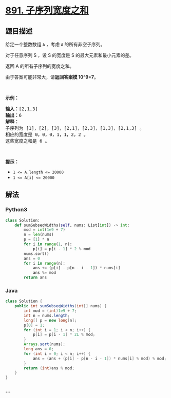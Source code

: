# [891. 子序列宽度之和](https://leetcode-cn.com/problems/sum-of-subsequence-widths)



## 题目描述

<!-- 这里写题目描述 -->

<p>给定一个整数数组 <code>A</code> ，考虑 <code>A</code> 的所有非空子序列。</p>

<p>对于任意序列 S ，设 S 的宽度是 S 的最大元素和最小元素的差。</p>

<p>返回 A 的所有子序列的宽度之和。</p>

<p>由于答案可能非常大，请<strong>返回答案模 10^9+7</strong>。</p>

<p>&nbsp;</p>

<p><strong>示例：</strong></p>

<pre><strong>输入：</strong>[2,1,3]
<strong>输出：</strong>6
<strong>解释：
</strong>子序列为 [1]，[2]，[3]，[2,1]，[2,3]，[1,3]，[2,1,3] 。
相应的宽度是 0，0，0，1，1，2，2 。
这些宽度之和是 6 。
</pre>

<p>&nbsp;</p>

<p><strong>提示：</strong></p>

<ul>
	<li><code>1 &lt;= A.length &lt;= 20000</code></li>
	<li><code>1 &lt;= A[i] &lt;= 20000</code></li>
</ul>


## 解法

<!-- 这里可写通用的实现逻辑 -->

<!-- tabs:start -->

### **Python3**

<!-- 这里可写当前语言的特殊实现逻辑 -->

```python
class Solution:
    def sumSubseqWidths(self, nums: List[int]) -> int:
        mod = int(1e9 + 7)
        n = len(nums)
        p = [1] * n
        for i in range(1, n):
            p[i] = p[i - 1] * 2 % mod
        nums.sort()
        ans = 0
        for i in range(n):
            ans += (p[i] - p[n - i - 1]) * nums[i]
            ans %= mod
        return ans
```

### **Java**

<!-- 这里可写当前语言的特殊实现逻辑 -->

```java
class Solution {
    public int sumSubseqWidths(int[] nums) {
        int mod = (int)1e9 + 7;
        int n = nums.length;
        long[] p = new long[n];
        p[0] = 1;
        for (int i = 1; i < n; i++) {
            p[i] = p[i - 1] * 2L % mod;
        }
        Arrays.sort(nums);
        long ans = 0;
        for (int i = 0; i < n; i++) {
            ans = (ans + (p[i] - p[n - i - 1]) * nums[i] % mod) % mod;
        }
        return (int)ans % mod;
    }
}
```

### **...**

```

```

<!-- tabs:end -->
